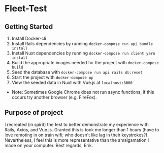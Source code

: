 # Fleet-Test

## Getting Started
1. Install Docker-cli
2. Install Rails dependencies by running `docker-compose run api bundle install`
3. Install Nuxt dependencies by running `docker-compose run client yarn install`
4. Build the appropriate images needed for the project with `docker-compose build`
5. Seed the database with `docker-compose run api rails db:reset`
6. Start the project with `docker-compose up`
7. View the seeded data in Nuxt with Vue.js at `localhost:3000`
  * Note: Sometimes Google Chrome does not run async functions, if this occurs try another browser (e.g. FireFox).

## Purpose of project
I recreated (in spirit) the test to better demonstrate my experience with Rails, Axios, and Vue.js. Granted this is took me longer than 1 hours (have to love remoting in on train wifi; who doesn't like lag in their keystrokes?). Nevertheless, I feel this is more representative than the amalgamation I made on your computer. Best regards, Erik.
